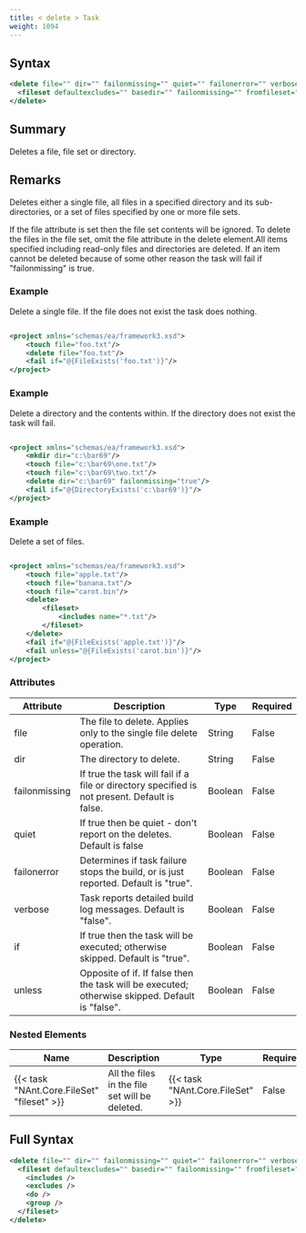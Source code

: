 ```yaml
---
title: < delete > Task
weight: 1094
---
```

## Syntax
```xml
<delete file="" dir="" failonmissing="" quiet="" failonerror="" verbose="" if="" unless="">
  <fileset defaultexcludes="" basedir="" failonmissing="" fromfileset="" sort="" />
</delete>
```
## Summary ##
Deletes a file, file set or directory.

## Remarks ##
Deletes either a single file, all files in a specified directory and its sub-directories, or a set of files specified by one or more file sets.

If the file attribute is set then the file set contents will be ignored.  To delete the files in the file set, omit the file attribute in the delete element.All items specified including read-only files and directories are
deleted.  If an item cannot be deleted because of some other reason
the task will fail if &quot;failonmissing&quot; is true.

### Example ###
Delete a single file.  If the file does not exist the task does nothing.


```xml

<project xmlns="schemas/ea/framework3.xsd">
    <touch file="foo.txt"/>
    <delete file="foo.txt"/>
    <fail if="@{FileExists('foo.txt')}"/>
</project>

```


### Example ###
Delete a directory and the contents within.  If the directory does not
exist the task will fail.


```xml

<project xmlns="schemas/ea/framework3.xsd">
    <mkdir dir="c:\bar69"/>
    <touch file="c:\bar69\one.txt"/>
    <touch file="c:\bar69\two.txt"/>
    <delete dir="c:\bar69" failonmissing="true"/>
    <fail if="@{DirectoryExists('c:\bar69')}"/>
</project>

```


### Example ###
Delete a set of files.


```xml

<project xmlns="schemas/ea/framework3.xsd">
    <touch file="apple.txt"/>
    <touch file="banana.txt"/>
    <touch file="carot.bin"/>
    <delete>
        <fileset>
            <includes name="*.txt"/>
        </fileset>
    </delete>
    <fail if="@{FileExists('apple.txt')}"/>
    <fail unless="@{FileExists('carot.bin')}"/>
</project>

```



### Attributes
| Attribute | Description | Type | Required |
| --------- | ----------- | ---- | -------- |
| file | The file to delete. Applies only to the single file delete operation. | String | False |
| dir | The directory to delete. | String | False |
| failonmissing | If true the task will fail if a file or directory specified is not present.  Default is false. | Boolean | False |
| quiet | If true then be quiet - don&#39;t report on the deletes. Default is false | Boolean | False |
| failonerror | Determines if task failure stops the build, or is just reported. Default is &quot;true&quot;. | Boolean | False |
| verbose | Task reports detailed build log messages.  Default is &quot;false&quot;. | Boolean | False |
| if | If true then the task will be executed; otherwise skipped. Default is &quot;true&quot;. | Boolean | False |
| unless | Opposite of if.  If false then the task will be executed; otherwise skipped. Default is &quot;false&quot;. | Boolean | False |

### Nested Elements
| Name | Description | Type | Required |
| ---- | ----------- | ---- | -------- |
| {{< task "NAnt.Core.FileSet" "fileset" >}}| All the files in the file set will be deleted. | {{< task "NAnt.Core.FileSet" >}} | False |

## Full Syntax
```xml
<delete file="" dir="" failonmissing="" quiet="" failonerror="" verbose="" if="" unless="">
  <fileset defaultexcludes="" basedir="" failonmissing="" fromfileset="" sort="" if="" unless="">
    <includes />
    <excludes />
    <do />
    <group />
  </fileset>
</delete>
```
